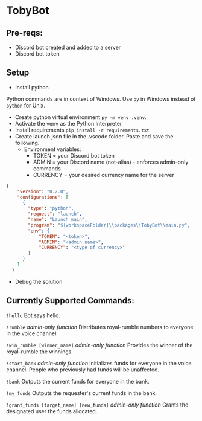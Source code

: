 # TobyBot
## Pre-reqs:
* Discord bot created and added to a server
* Discord bot token

## Setup
* Install python

Python commands are in context of Windows. Use `py` in Windows instead of `python` for Unix.
* Create python virtual environment `py -m venv .venv`.
* Activate the venv as the Python Interpreter
* Install requirements `pip install -r requirements.txt`
* Create launch.json file in the .vscode folder. Paste and save the following. 
  * Environment variables:
    * TOKEN = your Discord bot token
    * ADMIN = your Discord name (not-alias) - enforces admin-only commands
    * CURRENCY = your desired currency name for the server
```json
{
    "version": "0.2.0",
    "configurations": [
      {
        "type": "python",
        "request": "launch",
        "name": "Launch main",
        "program": "${workspaceFolder}\\packages\\TobyBot\\main.py",
        "env": {
            "TOKEN": "<token>",
            "ADMIN": "<admin name>", 
            "CURRENCY": "<type of currency>"
        }
      }
    ]
  }
  ```
  * Debug the solution

## Currently Supported Commands:
`!hello`
  Bot says hello.

`!rumble`
  *admin-only function*
  Distributes royal-rumble numbers to everyone in the voice channel.

`!win_rumble [winner_name]`
  *admin-only function*
  Provides the winner of the royal-rumble the winnings.

`!start_bank`
  *admin-only function*
  Initializes funds for everyone in the voice channel.  People who previously had funds will be unaffected.

`!bank`
  Outputs the current funds for everyone in the bank.

`!my_funds`
  Outputs the requester's current funds in the bank.

`!grant_funds [target_name] [new_funds]`
  *admin-only function*
  Grants the designated user the funds allocated.
